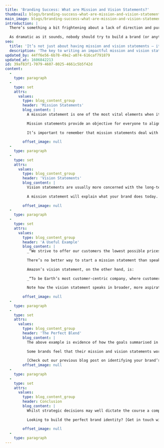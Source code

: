 ```yaml
---
title: 'Branding Success: What are Mission and Vision Statements?'
thumbnail: blogs/branding-success-what-are-mission-and-vision-statements/31-thumbnail-image.jpg
main_image: blogs/branding-success-what-are-mission-and-vision-statements/31-main-image.jpg
introduction: |
  There’s something a bit frightening about a lack of direction and purpose. Just as a rudderless, meandering ship has no reason to exist, a brand without aspirations has nothing to work towards. But whether you’re sailing on the high seas or going head to head in the competitive world of branding, it’s always necessary to lay out your objectives. That’s where mission and vision statements come in. 
  
  As dramatic as it sounds, nobody should try to build a brand (or anything, arguably) without a dream. Figuring out what you want your brand to achieve, then translating your aspirations into concise and coherent mission and vision statements, can go a long way towards laying some extremely solid branding foundations. Of course, the key to writing an impactful mission and vision statement is knowing the difference between the two. Shall we begin?
seo:
  title: 'It’s not just about having mission and vision statements – it’s about behaving in a way that fulfils them. Call the Think!Creative team today on 01253 297900.'
  description: 'The key to writing an impactful mission and vision statement is knowing the difference between the two…'
updated_by: 44ff6e56-6b78-49e2-a074-616caf791879
updated_at: 1606842213
id: 39af83f1-7079-4607-8025-4661c5b5f42d
content:
  -
    type: paragraph
  -
    type: set
    attrs:
      values:
        type: blog_content_group
        header: 'Mission Statements'
        blog_content: |
          A mission statement is one of the most vital elements when it comes to branding – put simply, it clarifies exactly what a brand does and how it does it. For customers, mission statements summarise what is to be expected of a brand. For employees, mission statements can be an effective motivational tool – they assist in developing brand culture based on common beliefs and goals. 
          
          Mission statements provide an objective for everyone to align towards – employees, customers, shareholders, you name it. A strong mission statement can be referred back to on a daily basis – it’s a great way of assessing whether business-related decisions are being made in-line with brand ideals. 
          
          It’s important to remember that mission statements deal with the here and now. The best mission statements are honest, confident and well-aligned with brand values (fear not – a handy example is on the way).
          
        offset_image: null
  -
    type: paragraph
  -
    type: set
    attrs:
      values:
        type: blog_content_group
        header: 'Vision Statements'
        blog_content: |
          Vision statements are usually more concerned with the long-term future, delving into aspirations and ideals as opposed to the here and now. Designed to inspire, vision statements often describe how brands aim to make a difference in the world. Some brands choose to include ethical or environmental causes in their vision statement, whilst others prefer to focus on business-related growth.
          
          A mission statement will explain what your brand does today. A vision statement will explain what your brand is striving towards becoming tomorrow.
          
        offset_image: null
  -
    type: paragraph
  -
    type: set
    attrs:
      values:
        type: blog_content_group
        header: 'A Useful Example'
        blog_content: |
          _“We strive to offer our customers the lowest possible prices, the best available selection, and the utmost convenience.”_
          
          There’s no better way to start a mission statement than speaking literally and getting straight to the point. Amazon’s statement is succinct and positive, with each element providing a reference point by which the company can measure success – low prices, the best choice, high convenience. Customers and employees alike now know – in no uncertain terms – what the brand aims to deliver. Simple. 
          
          Amazon’s vision statement, on the other hand, is: 
          
          _“To be Earth’s most customer-centric company, where customers can find and discover anything they might want to buy online.”_
          
          Note how the vision statement speaks in broader, more aspirational terms – let’s take the part where it points out the company’s intention to sell anything people might want to buy. Think about how ‘anything people might want to buy’ compares to ‘the best available selection’ (as mentioned in the mission statement). The mission statement deals with the here and now, highlighting what the company can achieve today. The vision statement, on the other hand, pinpoints what the company wants to be – it’s conceivable that Amazon will be able to offer absolutely anything people might want to buy online, but that’s not going to happen today – it’s a goal that aligns with the company’s desire for global growth in the future. 
          
        offset_image: null
  -
    type: paragraph
  -
    type: set
    attrs:
      values:
        type: blog_content_group
        header: 'The Perfect Blend'
        blog_content: |
          The above example is evidence of how the goals summarised in a vision statement can be heavily influenced the mission statement, a handy reminder that both statements need to work together cohesively. If there’s no connection between the two, the message becomes muddled and the brand can easily lose its purpose. 
          
          Some brands feel that their mission and vision statements work best when combined as one, which is certainly an option worth considering. Whatever your preference, it is important to ensure that your statements are clear, unique and impactful – rolling out a monotonous cliché certainly won’t do your brand any favours, and nor will a statement which doesn’t set your brand apart from its competitors. Ultimately, your statements should be looking to inspire and motivate positive action, which means that tone of voice must be confident, assertive and on-brand.
          
          [Check out our previous blog post on identifying your brand’s tone of voice](/thinking/tone-of-voice/)
        offset_image: null
  -
    type: paragraph
  -
    type: set
    attrs:
      values:
        type: blog_content_group
        header: Conclusion
        blog_content: |
          Whilst strategic decisions may well dictate the course a company takes, mission and vision statements are a constant reminder of the intended destination, a framework by which to make choices for the good of your brand. For the world’s most successful brands, it’s not just about having mission and vision statements – it’s about behaving in a way that fulfils them.
          
          Looking to build the perfect brand identity? [Get in touch with our team today to get started.](/contact)
          
        offset_image: null
  -
    type: paragraph
---
```


